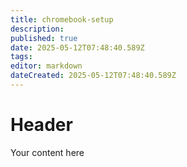 ```yaml
---
title: chromebook-setup
description: 
published: true
date: 2025-05-12T07:48:40.589Z
tags: 
editor: markdown
dateCreated: 2025-05-12T07:48:40.589Z
---
```


# Header
Your content here